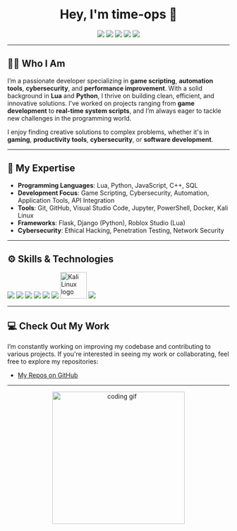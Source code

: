 <h1 align="center">Hey, I'm <strong>time-ops</strong> 👋</h1>

<p align="center">
  <img src="https://img.shields.io/badge/Status-Active-brightgreen?style=for-the-badge">
  <img src="https://img.shields.io/badge/Languages-Lua%20%26%20Python-blue?style=for-the-badge">
  <img src="https://img.shields.io/badge/Tools-Git%20%26%20VSCode-black?style=for-the-badge">
  <img src="https://img.shields.io/badge/Experience-Intermediate-yellow?style=for-the-badge">
  <img src="https://img.shields.io/badge/Specialization-Cyber%20Security-red?style=for-the-badge">
</p>

---

## 👨‍💻 Who I Am

I’m a passionate developer specializing in **game scripting**, **automation tools**, **cybersecurity**, and **performance improvement**. With a solid background in **Lua** and **Python**, I thrive on building clean, efficient, and innovative solutions. I’ve worked on projects ranging from **game development** to **real-time system scripts**, and I’m always eager to tackle new challenges in the programming world.

I enjoy finding creative solutions to complex problems, whether it's in **gaming**, **productivity tools**, **cybersecurity**, or **software development**.

---

## 🚀 My Expertise

- **Programming Languages**: Lua, Python, JavaScript, C++, SQL
- **Development Focus**: Game Scripting, Cybersecurity, Automation, Application Tools, API Integration
- **Tools**: Git, GitHub, Visual Studio Code, Jupyter, PowerShell, Docker, Kali Linux
- **Frameworks**: Flask, Django (Python), Roblox Studio (Lua)
- **Cybersecurity**: Ethical Hacking, Penetration Testing, Network Security

---

## ⚙️ Skills & Technologies

<p align="left">
  <img src="https://img.shields.io/badge/Lua-000080?style=for-the-badge&logo=lua&logoColor=white"/>
  <img src="https://img.shields.io/badge/Python-3776AB?style=for-the-badge&logo=python&logoColor=white"/>
  <img src="https://img.shields.io/badge/JavaScript-F7DF1E?style=for-the-badge&logo=javascript&logoColor=black"/>
  <img src="https://img.shields.io/badge/C%2B%2B-00599C?style=for-the-badge&logo=c%2B%2B&logoColor=white"/>
  <img src="https://img.shields.io/badge/SQL-0069A5?style=for-the-badge&logo=sql&logoColor=white"/>
  <img src="https://img.shields.io/badge/Roblox%20Studio-ff0000?style=for-the-badge&logo=roblox&logoColor=white"/>
  <img src="https://upload.wikimedia.org/wikipedia/commons/4/46/Kali_Linux_logo_2022.svg" width="60" alt="Kali Linux logo"/>
  <img src="https://img.shields.io/badge/PowerShell-5391FE?style=for-the-badge&logo=powershell&logoColor=white"/>
</p>

---

## 💻 Check Out My Work

I’m constantly working on improving my codebase and contributing to various projects. If you're interested in seeing my work or collaborating, feel free to explore my repositories:

- [My Repos on GitHub](https://github.com/time-ops)

---

<p align="center">
  <img src="https://media.giphy.com/media/l0HlTg2ntGhV7h1XG/giphy.gif" width="300" alt="coding gif"/>
</p>
